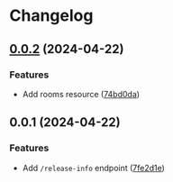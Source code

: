 # Changelog

## [0.0.2](https://github.com/sne11ius/pp/compare/v0.0.1...v0.0.2) (2024-04-22)


### Features

* Add rooms resource ([74bd0da](https://github.com/sne11ius/pp/commit/74bd0da9099e349638411c9b24d2252dc471f926))

## 0.0.1 (2024-04-22)

### Features

* Add `/release-info` endpoint ([7fe2d1e](https://github.com/sne11ius/pp/commit/7fe2d1e0c3fff02731e0dbb213d88838bde7ff37))
